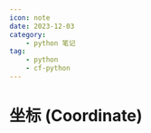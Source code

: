 ```yaml
---
icon: note
date: 2023-12-03
category:
    - python 笔记
tag:
    - python
    - cf-python
---
```


# 坐标 (Coordinate)

<decl incomp=1 />
